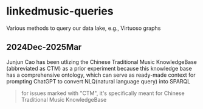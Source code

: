 # linkedmusic-queries
Various methods to query our data lake, e.g., Virtuoso graphs

## 2024Dec-2025Mar
Junjun Cao has been utlizing the Chinese Traditional Music KnowledgeBase (abbreviated as CTM) as a prior experiment because this knowledge base has a comprehensive ontology, which can serve as ready-made context for prompting ChatGPT to convert NLQ(natural language query) into SPARQL
> for issues marked with "CTM", it's specifically meant for Chinese Traditional Music KnowledgeBase
